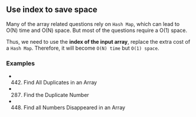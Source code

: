 ## Use index to save space

Many of the array related questions rely on `Hash Map`, which can lead to O(N) time and O(N) space. But most of the questions require a O(1) space.

Thus, we need to use the **index of the input array**, replace the extra cost of a `Hash Map`.
Therefore, it will become `O(N) time` but `O(1) space`.

### Examples

- 442. Find All Duplicates in an Array
- 287. Find the Duplicate Number
- 448. Find all Numbers Disappeared in an Array
